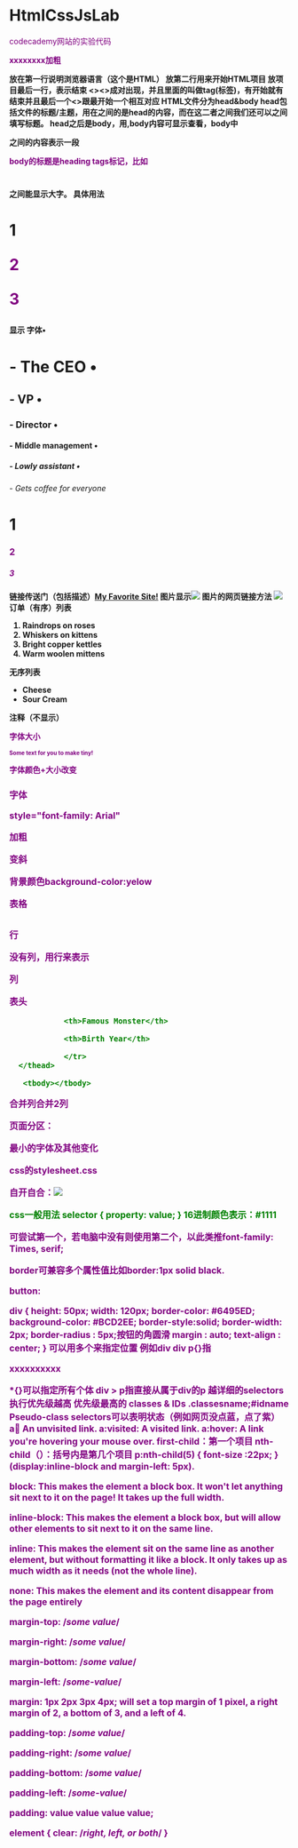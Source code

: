 # HtmlCssJsLab
codecademy网站的实验代码

<strong>xxxxxxxx<strong>加粗
<!DOCTYPE html>放在第一行说明浏览器语言（这个是HTML）
<html>放第二行用来开始HTML项目
</html>放项目最后一行，表示结束
<><>成对出现，并且里面的叫做tag(标签)，有开始就有结束并且最后一个<>跟最开始一个</>相互对应
HTML文件分为head&body
head包括文件的标题/主题，用在<head></head>之间的是head的内容，而在这二者之间我们还可以<title></title>之间填写标题。
head之后是body，用<body></body>,body内容可显示查看，body中<p></p>之间的内容表示一段
 
body的标题是heading tags标记，比如<h1></h1>之间能显示大字。
具体用法
<body>
	<h1>1	<p>2</p><p>3</p></h1>
</body>
显示 
字体•  
<h1> - The CEO
•  <h2> - VP
•  <h3> - Director
•  <h4> - Middle management
•  <h5> - Lowly assistant
•  <h6> - Gets coffee for everyone
<h1>1	<h3><p>2</p></h3><h5><p>3</p><h5></h1> 
链接传送门（包括描述）<a href="http://www.codecademy.com">My Favorite Site!</a>
图片显示<img src="http://img4.imgtn.bdimg.com/it/u=172854348,2169551524&fm=21&gp=0.jpg" />
图片的网页链接方法
<a href="http://www.codecademy.com/">
		<img src="http://s3.amazonaws.com/codecademy-blog/assets/f3a16fb6.jpg" />
		</a>
订单（有序）列表
<ol>
			<li>Raindrops on roses</li>
			<li>Whiskers on kittens</li>
			<li>Bright copper kettles</li>
			<li>Warm woolen mittens</li>
		</ol>
无序列表
<ul>
    <li>Cheese</li>
    <li>Sour Cream</li>
</ul>
注释（不显示）
<!-- Make me into a comment. -->

字体大小

<p style="font-size: 10px"> Some text for you to make tiny! </p>

字体颜色+大小改变

<h1 style="color: green; font-size:16px">

字体

style="font-family: Arial"

加粗<strong></strong>

变斜<em></em>

背景颜色background-color:yelow

表格<table></table>

行<tr></tr>

没有列，用行来表示

列<td></td>

表头

<thead>
                <tr>

                <th>Famous Monster</th>

                <th>Birth Year</th>

                </tr>
      </thead>

       <tbody></tbody>
合并列<th colspan="2">合并2列

页面分区：<div>

最小的字体及其他变化<span></span>

css的stylesheet.css

<link type="text/css" rel="stylesheet" href="stylesheet.css"/>

<style>

			p {
				color: purple;
			}
		</style>
自开自合：<img src="web address"/>
<link type="text/css" rel="stylesheet" href="CSS file address"/>
css一般用法
selector {
    property: value;
}
16进制颜色表示：#1111

可尝试第一个，若电脑中没有则使用第二个，以此类推font-family: Times, serif;

border可兼容多个属性值比如border:1px solid black.

button:

div
{
    height: 50px;
    width: 120px;
    border-color: #6495ED;
    background-color: #BCD2EE;
    border-style:solid;
    border-width: 2px;
border-radius : 5px;按钮的角圆滑
margin : auto;
    text-align : center;
}
可以用多个来指定位置
例如div div p{}指<div><div><p>xxxxxxxxxx</p></div></div>

*{}可以指定所有个体
div > p指直接从属于div的p
越详细的selectors执行优先级越高
优先级最高的 classes  &  IDs
.classesname;#idname
Pseudo-class selectors可以表明状态（例如网页没点蓝，点了紫）
a:link: An unvisited link.
a:visited: A visited link.
a:hover: A link you're hovering your mouse over.
first-child：第一个项目
nth-child（）：括号内是第几个项目
p:nth-child(5) {
    font-size :22px;
}
(display:inline-block and margin-left: 5px). 

block: This makes the element a block box. It won't let anything sit next to it on the page! It takes up the full width.

inline-block: This makes the element a block box, but will allow other elements to sit next to it on the same line.

inline: This makes the element sit on the same line as another element, but without formatting it like a block. It 
only takes up as much width as it needs (not the whole line).

none: This makes the element and its content disappear from the page entirely

margin-top: /*some value*/

margin-right: /*some value*/

margin-bottom: /*some value*/

margin-left: /*some-value*/

margin: 1px 2px 3px 4px; will set a top margin of 1 pixel, a right margin of 2, a bottom of 3, and a left of 4.

padding-top: /*some value*/

padding-right: /*some value*/

padding-bottom: /*some value*/

padding-left: /*some-value*/

padding: value value value value;

element {
    clear: /*right, left, or both*/
}








